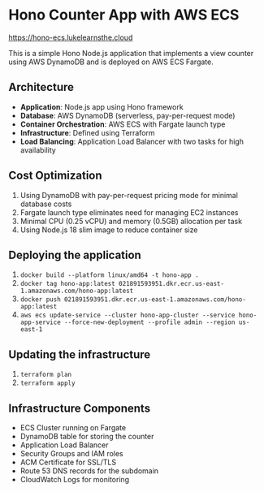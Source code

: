 # Hono Counter App with AWS ECS

https://hono-ecs.lukelearnsthe.cloud

This is a simple Hono Node.js application that implements a view counter using AWS DynamoDB and is deployed on AWS ECS Fargate.

## Architecture

- **Application**: Node.js app using Hono framework
- **Database**: AWS DynamoDB (serverless, pay-per-request mode)
- **Container Orchestration**: AWS ECS with Fargate launch type
- **Infrastructure**: Defined using Terraform
- **Load Balancing**: Application Load Balancer with two tasks for high availability

## Cost Optimization

1. Using DynamoDB with pay-per-request pricing mode for minimal database costs
2. Fargate launch type eliminates need for managing EC2 instances
3. Minimal CPU (0.25 vCPU) and memory (0.5GB) allocation per task
4. Using Node.js 18 slim image to reduce container size

## Deploying the application

1. `docker build --platform linux/amd64 -t hono-app .`
2. `docker tag hono-app:latest 021891593951.dkr.ecr.us-east-1.amazonaws.com/hono-app:latest`
3. `docker push 021891593951.dkr.ecr.us-east-1.amazonaws.com/hono-app:latest`
4. `aws ecs update-service --cluster hono-app-cluster --service hono-app-service --force-new-deployment --profile admin --region us-east-1`

## Updating the infrastructure

1. `terraform plan`
2. `terraform apply`

## Infrastructure Components

- ECS Cluster running on Fargate
- DynamoDB table for storing the counter
- Application Load Balancer
- Security Groups and IAM roles
- ACM Certificate for SSL/TLS
- Route 53 DNS records for the subdomain
- CloudWatch Logs for monitoring
